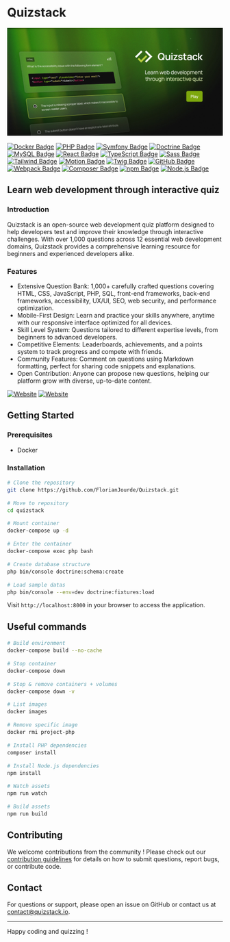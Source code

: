 # Quizstack

![OpenClassrooms banneer](public/images/decoration/quizstack-social.jpg)

[![Docker Badge](https://img.shields.io/badge/Docker-4-2496ed?style=flat-square&logo=docker&logoColor=white/)](https://www.docker.com/) [![PHP Badge](https://img.shields.io/badge/PHP-8.4-7a86b8?style=flat-square&logo=php&logoColor=white/)](https://www.php.net/) [![Symfony Badge](https://img.shields.io/badge/Symfony-7.3-000000?style=flat-square&logo=symfony&logoColor=white/)](http://symfony.com/)  [![Doctrine Badge](https://img.shields.io/badge/Doctrine-3-fc6a31?style=flat-square&logo=doctrine&logoColor=white/)](https://www.doctrine-project.org/) [![MySQL Badge](https://img.shields.io/badge/MySQL-9.1-4479A1?style=flat-square&logo=mysql&logoColor=white/)](https://www.mysql.com/) [![React Badge](https://img.shields.io/badge/React-19.1-61DAFB?style=flat-square&logo=React&logoColor=white/)](https://react.dev/) [![TypeScript Badge](https://img.shields.io/badge/TypeScript-5.8-3178C6?style=flat-square&logo=typescript&logoColor=white/)](https://www.typescriptlang.org/) [![Sass Badge](https://img.shields.io/badge/Sass-1.86-CC6699?style=flat-square&logo=sass&logoColor=white/)](https://sass-lang.com/) [![Tailwind Badge](https://img.shields.io/badge/Tailwind-3.4-61DAFB?style=flat-square&logo=tailwindcss&logoColor=white/)](https://tailwindcss.com/) [![Motion Badge](https://img.shields.io/badge/Motion-12.7-0055FF?style=flat-square&logo=framer&logoColor=white/)](https://motion.dev/) [![Twig Badge](https://img.shields.io/badge/Twig-2.12-bacf29?style=flat-square&logo=symfony&logoColor=white/)](https://twig.symfony.com/) [![GitHub Badge](https://img.shields.io/badge/GitHub-2.39-181717?style=flat-square&logo=github&logoColor=white/)](https://github.com/) [![Webpack Badge](https://img.shields.io/badge/Webpack-5.74-8DD6F9?style=flat-square&logo=webpack&logoColor=white/)](https://tailwindcss.com/) [![Composer Badge](https://img.shields.io/badge/Composer-2.2-6c3e22?style=flat-square&logo=composer&logoColor=white/)](https://getcomposer.org/) [![npm Badge](https://img.shields.io/badge/Npm-10.8-CB3837?style=flat-square&logo=npm&logoColor=white/)](https://www.npmjs.com/) [![Node.js Badge](https://img.shields.io/badge/Node.js-20.19-5FA04E?style=flat-square&logo=node.js&logoColor=white/)](https://nodejs.org/en)

## Learn web development through interactive quiz

### Introduction

Quizstack is an open-source web development quiz platform designed to help developers test and improve their knowledge
through interactive challenges. With over 1,000 questions across 12 essential web development domains, Quizstack
provides a comprehensive learning resource for beginners and experienced developers alike.

### Features

- Extensive Question Bank: 1,000+ carefully crafted questions covering HTML, CSS, JavaScript, PHP, SQL, front-end
  frameworks, back-end frameworks, accessibility, UX/UI, SEO, web security, and performance optimization.
- Mobile-First Design: Learn and practice your skills anywhere, anytime with our responsive interface optimized for all
  devices.
- Skill Level System: Questions tailored to different expertise levels, from beginners to advanced developers.
- Competitive Elements: Leaderboards, achievements, and a points system to track progress and compete with friends.
- Community Features: Comment on questions using Markdown formatting, perfect for sharing code snippets and
  explanations.
- Open Contribution: Anyone can propose new questions, helping our platform grow with diverse, up-to-date content.

[![Website](https://img.shields.io/badge/Website-b7cf3e?style=for-the-badge)](https://quizstack.io/) [![Website](https://img.shields.io/badge/--000000?style=for-the-badge&logo=x&logoColor=white/)](https://x.com/quizstackapp)

## Getting Started

### Prerequisites

- Docker

### Installation

```bash
# Clone the repository
git clone https://github.com/FlorianJourde/Quizstack.git
```

```bash
# Move to repository
cd quizstack
```

```bash
# Mount container
docker-compose up -d
```

```bash
# Enter the container
docker-compose exec php bash
```

```bash
# Create database structure
php bin/console doctrine:schema:create
```

```bash
# Load sample datas
php bin/console --env=dev doctrine:fixtures:load
```

Visit `http://localhost:8000` in your browser to access the application.

## Useful commands

```bash
# Build environment
docker-compose build --no-cache
```

```bash
# Stop container
docker-compose down
```

```bash
# Stop & remove containers + volumes
docker-compose down -v
```

```bash
# List images
docker images
```

```bash
# Remove specific image
docker rmi project-php
```

```bash
# Install PHP dependencies
composer install
```

```bash
# Install Node.js dependencies
npm install
```

```bash
# Watch assets
npm run watch
```

```bash
# Build assets
npm run build
```

## Contributing

We welcome contributions from the community ! Please check out our [contribution guidelines](https://quizstack.io) for
details on how to submit questions, report bugs, or contribute code.

## Contact

For questions or support, please open an issue on GitHub or contact us at contact@quizstack.io.

---

Happy coding and quizzing !